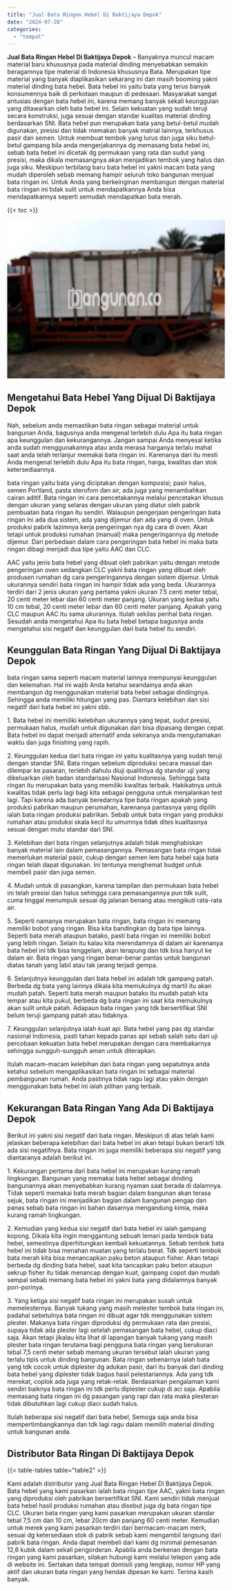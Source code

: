```yaml
---
title: "Jual Bata Ringan Hebel Di Baktijaya Depok"
date: "2024-07-28"
categories: 
  - "tempat"
---
```


**Jual Bata Ringan Hebel Di Baktijaya Depok** – Banyaknya muncul macam material baru khususnya pada material dinding menyebabkan semakin beragamnya tipe material di Indonesia khususnya Bata. Merupakan tipe material yang banyak diaplikasikan sekarang ini dan masih booming yakni material dinding bata hebel. Bata hebel ini yaitu bata yang terus banyak konsumennya baik di perkotaan maupun di pedesaan. Masyarakat sangat antusias dengan bata hebel ini, karena memang banyak sekali keunggulan yang ditawarkan oleh bata hebel ini. Selain kekuatan yang sudah teruji secara konstruksi, juga sesuai dengan standar kualitas material dinding berdasarkan SNI. Bata hebel pun merupakan bata yang betul-betul mudah digunakan, presisi dan tidak memakan banyak matrial lainnya, terkhusus pasir dan semen. Untuk membuat tembok yang lurus dan juga siku betul-betul gampang bila anda mengerjakannya dg memasang bata hebel ini, sebab bata hebel ini dicetak dg permukaan yang rata dan sudut yang presisi, maka dikala memasangnya akan menjadikan tembok yang halus dan juga siku. Meskipun terbilang baru bata hebel ini yakni macam bata yang mudah diperoleh sebab memang hampir seluruh toko bangunan menjual bata ringan ini. Untuk Anda yang berkeinginan membangun dengan material bata ringan ini tidak sulit untuk mendapatkannya Anda bisa mendapatkannya seperti semudah mendapatkan bata merah.

{{< toc >}}

![Jual Bata Ringan Hebel Di Baktijaya Depok](/images/jual-hebel-murah-10.png)

## Mengetahui Bata Hebel Yang Dijual Di Baktijaya Depok

Nah, sebelum anda memastikan bata ringan sebagai material untuk bangunan Anda, bagusnya anda mengenal terlebih dulu Apa itu bata ringan apa keunggulan dan kekurangannya. Jangan sampai Anda menyesal ketika anda sudah menggunakannya atau anda merasa harganya terlalu mahal saat anda telah terlanjur memakai bata ringan ini. Karenanya dari itu mesti Anda mengenal terlebih dulu Apa itu bata ringan, harga, kwalitas dan stok ketersediaannya.

bata ringan yaitu bata yang diciptakan dengan komposisi; pasir halus, semen Portland, pasta sterofom dan air, ada juga yang menambahkan cairan aditif. Bata ringan ini cara pencetakannya melalui pencetakan khusus dengan ukuran yang selaras dengan ukuran yang diatur oleh pabrik pembuatan bata ringan itu sendiri. Walaupun pengerjaan pengeringan bata ringan ini ada dua sistem, ada yang dijemur dan ada yang di oven. Untuk produksi pabrik lazimnya kerja pengeringan nya dg cara di oven. Akan tetapi untuk produksi rumahan (manual) maka pengeringannya dg metode dijemur. Dari perbedaan dalam cara pengeringan bata hebel ini maka bata ringan dibagi menjadi dua tipe yaitu AAC dan CLC.

AAC yaitu jenis bata hebel yang dibuat oleh pabrikan yaitu dengan metode pengeringan oven sedangkan CLC yakni bata ringan yang dibuat oleh produsen rumahan dg cara pengeringannya dengan sistem dijemur. Untuk ukurannya sendiri bata ringan ini hampir tidak ada yang beda. Ukurannya terdiri dari 2 jenis ukuran yang pertama yakni ukuran 7.5 centi meter tebal, 20 centi meter lebar dan 60 centi meter panjang. Ukuran yang kedua yaitu 10 cm tebal, 20 centi meter lebar dan 60 centi meter panjang. Apakah yang CLC maupun AAC itu sama ukurannya. Itulah sekilas perihal bata ringan. Sesudah anda mengetahui Apa itu bata hebel betapa bagusnya anda mengetahui sisi negatif dan keunggulan dari bata hebel itu sendiri.

## Keunggulan Bata Ringan Yang Dijual Di Baktijaya Depok

bata ringan sama seperti macam material lainnya mempunyai keunggulan dan kelemahan. Hal ini wajib Anda ketahui seandainya anda akan membangun dg menggunakan material bata hebel sebagai dindingnya. Sehingga anda memiliki hitungan yang pas. Diantara kelebihan dan sisi negatif dari bata hebel ini yakni sbb.

1\. Bata hebel ini memiliki kelebihan ukurannya yang tepat, sudut presisi, permukaan halus, mudah untuk digunakan dan bisa dipasang dengan cepat. Bata hebel ini dapat menjadi alternatif anda sekiranya anda mengutamakan waktu dan juga finishing yang rapih.

2\. Keunggulan kedua dari bata ringan ini yaitu kualitasnya yang sudah teruji dengan standar SNI. Bata ringan sebelum diproduksi secara massal dan dilempar ke pasaran, terlebih dahulu diuji qualitinya dg standar uji yang dikeluarkan oleh badan standarisasi Nasional Indonesia. Sehingga bata ringan itu merupakan bata yang memiliki kwalitas terbaik. Hakikatnya untuk kwalitas tidak perlu lagi bagi kita sebagai pengguna untuk menjalankan test lagi. Tapi karena ada banyak beredarnya tipe bata ringan apakah yang produksi pabrikan maupun perumahan, karenanya pantasnya yang dipilih ialah bata ringan produksi pabrikan. Sebab untuk bata ringan yang produksi rumahan atau produksi skala kecil itu umumnya tidak dites kualitasnya sesuai dengan mutu standar dari SNI.

3\. Kelebihan dari bata ringan selanjutnya adalah tidak menghabiskan banyak material lain dalam pemasangannya. Pemasangan bata ringan tidak memerlukan material pasir, cukup dengan semen lem bata hebel saja bata ringan telah dapat digunakan. Ini tentunya menghemat budget untuk membeli pasir dan juga semen.

4\. Mudah untuk di pasangkan, karena tampilan dan permukaan bata hebel ini telah presisi dan halus sehingga cara pemasangannya pun tdk sulit, cuma tinggal menumpuk sesuai dg jalanan benang atau mengikuti rata-rata air.

5\. Seperti namanya merupakan bata ringan, bata ringan ini memang memiliki bobot yang ringan. Bisa kita bandingkan dg bata tipe lainnya. Seperti bata merah ataupun batako, pasti bata ringan ini memiliki bobot yang lebih ringan. Selain itu kalau kita merendamnya di dalam air karenanya bata hebel ini tdk bisa tenggelam, akan terapung dan tdk bisa hanyut ke dalam air. Bata ringan yang ringan benar-benar pantas untuk bangunan diatas tanah yang labil atau tak jarang terjadi gempa.

6\. Selanjutnya keunggulan dari bata hebel ini adalah tdk gampang patah. Berbeda dg bata yang lainnya dikala kita memukulnya dg martil itu akan mudah patah. Seperti bata merah maupun batako itu mudah patah kita lempar atau kita pukul, berbeda dg bata ringan ini saat kita memukulnya akan sulit untuk patah. Adapaun bata ringan yang tdk bersertifikat SNI belum teruji gampang patah atau tidaknya.

7\. Keunggulan selanjutnya ialah kuat api. Bata hebel yang pas dg standar nasional Indonesia, pasti tahan kepada panas api sebab salah satu dari uji percobaan kekuatan bata hebel merupakan dengan cara membakarnya sehingga sungguh-sungguh aman untuk diterapkan.

Itulah macam-macam kelebihan dari bata ringan yang sepatutnya anda ketahui sebelum mengaplikasikan bata ringan ini sebagai material pembangunan rumah. Anda pastinya tidak ragu lagi atau yakin dengan menggunakan bata hebel ini ialah pilihan yang terbaik.

## Kekurangan Bata Ringan Yang Ada Di Baktijaya Depok

Berikut ini yakni sisi negatif dari bata ringan. Meskipun di atas telah kami jelaskan beberapa kelebihan dari bata hebel ini akan tetapi bukan berarti tdk ada sisi negatifnya. Bata ringan ini juga memiliki beberapa sisi negatif yang diantaranya adalah berikut ini.

1\. Kekurangan pertama dari bata hebel ini merupakan kurang ramah lingkungan. Bangunan yang memakai bata hebel sebagai dinding bangunannya akan menyebabkan kurang nyaman saat berada di dalamnya. Tidak seperti memakai bata merah bagian dalam bangunan akan terasa sejuk, bata ringan ini menjadikan bagian dalam bangunan pengap dan panas sebab bata ringan ini bahan dasarnya mengandung kimia, maka kurang ramah lingkungan.

2\. Kemudian yang kedua sisi negatif dari bata hebel ini ialah gampang kopong. Dikala kita ingin menggantung sebuah lemari pada tembok bata hebel, semestinya diperhitungkan kembali kekuatannya. Sebab tembok bata hebel ini tidak bisa menahan muatan yang terlalu berat. Tdk seperti tembok bata merah kita bisa menancapkan paku beton ataupun fisher. Akan tetapi berbeda dg dinding bata hebel, saat kita tancapkan paku beton ataupun sekrup fisher itu tidak menancap dengan kuat, gampang copot dan mudah sempal sebab memang bata hebel ini yakni bata yang didalamnya banyak pori-porinya.

3\. Yang ketiga sisi negatif bata ringan ini merupakan susah untuk memelesternya. Banyak tukang yang masih melester tembok bata ringan ini, padahal sebetulnya bata ringan ini dibuat agar tdk menggunakan sistem plester. Makanya bata ringan diproduksi dg permukaan rata dan presisi, supaya tidak ada plester lagi setelah pemasangan bata hebel, cukup diaci saja. Akan tetapi jikalau kita lihat di lapangan banyak tukang yang masih plester bata ringan terutama bagi pengguna bata ringan yang berukuran tebal 7,5 centi meter sebab memang ukuran tersebut ialah ukuran yang terlalu tipis untuk dinding bangunan. Bata ringan sebenarnya ialah bata yang tdk cocok untuk diplester dg adukan pasir, dari itu banyak dari dinding bata hebel yang diplester tidak bagus hasil pelestariannya. Ada yang tdk merekat, coplok ada juga yang retak-retak. Berdasarkan pengalaman kami sendiri baiknya bata ringan ini tdk perlu diplester cukup di aci saja. Apabila memasang bata ringan ini dg pasangan yang rapi dan rata maka plesteran tidak dibutuhkan lagi cukup diaci sudah halus.

Itulah beberapa sisi negatif dari bata hebel, Semoga saja anda bisa mempertimbangkannya dan tdk lagi ragu dalam memilih material dinding untuk bangunan anda.

## Distributor Bata Ringan Di Baktijaya Depok

{{< table-tables table="table2" >}}

Kami adalah distributor yang Jual Bata Ringan Hebel Di Baktijaya Depok. Bata hebel yang kami pasarkan ialah bata ringan tipe AAC, yakni bata ringan yang diproduksi oleh pabrikan bersertifikat SNI. Kami sendiri tidak menjual bata hebel hasil produksi rumahan atau disebut juga dg bata ringan tipe CLC. Ukuran bata ringan yang kami pasarkan merupakan ukuran standar tebal 7,5 cm dan 10 cm, lebar 20cm dan panjang 60 centi meter. Kemudian untuk merek yang kami pasarkan terdiri dari bermacam-macam merk, sesuai dg ketersediaan stok di pabrik sebab kami mengambil langsung dari pabrik bata ringan. Anda dapat membeli dari kami dg minimal pemesanan 12,6 kubik dalam sekali pengorderan. Apabila anda berkenan dengan bata ringan yang kami pasarkan, silakan hubungi kami melalui telepon yang ada di website ini. Sertakan data tempat domisili yang lengkap, nomor HP yang aktif dan ukuran bata ringan yang hendak dipesan ke kami. Terima kasih banyak.
